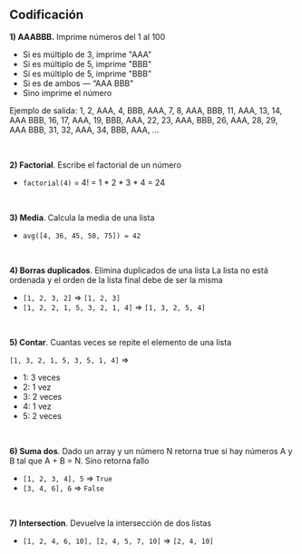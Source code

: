 ## Codificación

**1) AAABBB.** Imprime números del 1 al 100

* Si es múltiplo de 3, imprime "AAA"
* Si es múltiplo de 5, imprime "BBB"
* Si es múltiplo de 5, imprime "BBB"
* Si es de ambos — “AAA BBB"
* Sino imprime el número

Ejemplo de salida: 1, 2, AAA, 4, BBB, AAA, 7, 8, AAA, BBB, 11, AAA, 13, 14, AAA BBB, 16, 17, AAA, 19, BBB, AAA, 22, 23, AAA, BBB, 26, AAA, 28, 29, AAA BBB, 31, 32, AAA, 34, BBB, AAA, ...

<br/>

**2) Factorial**. Escribe el factorial de un número

* `factorial(4)` = 4! = 1 * 2 * 3 * 4 = 24

<br/>

**3) Media**. Calcula la media de una lista

* `avg([4, 36, 45, 50, 75]) = 42`

<br/>

**4) Borras duplicados**. Elimina duplicados de una lista La lista no está ordenada y el orden de la lista final debe de ser la misma

* `[1, 2, 3, 2]` ⇒ `[1, 2, 3]`
* `[1, 2, 2, 1, 5, 3, 2, 1, 4]` ⇒ `[1, 3, 2, 5, 4]`

<br/>

**5) Contar**. Cuantas veces se repite el elemento de una lista

`[1, 3, 2, 1, 5, 3, 5, 1, 4]` ⇒  
* 1: 3 veces
* 2: 1 vez
* 3: 2 veces
* 4: 1 vez
* 5: 2 veces

<br/>

**6) Suma dos**. Dado un array y un número N retorna true si hay números A y B tal que A + B = N. Sino retorna fallo

* `[1, 2, 3, 4], 5` ⇒ `True`
* `[3, 4, 6], 6` ⇒ `False`

<br/>


**7) Intersection**. Devuelve la intersección de dos listas

* `[1, 2, 4, 6, 10], [2, 4, 5, 7, 10]` ⇒ `[2, 4, 10]`


